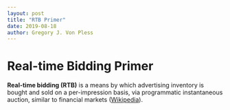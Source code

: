 ```yaml
---
layout: post
title: "RTB Primer"
date: 2019-08-18
author: Gregory J. Von Pless
---
```


# Real-time Bidding Primer

**Real-time bidding (RTB)** is a means by which advertising inventory is bought and sold on a per-impression
basis, via programmatic instantaneous auction, similar to financial markets
([Wikipedia](https://en.wikipedia.org/wiki/Real-time_bidding)).
